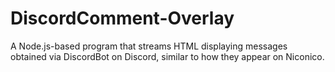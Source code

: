 # DiscordComment-Overlay
A Node.js-based program that streams HTML displaying messages obtained via DiscordBot on Discord, similar to how they appear on Niconico.
